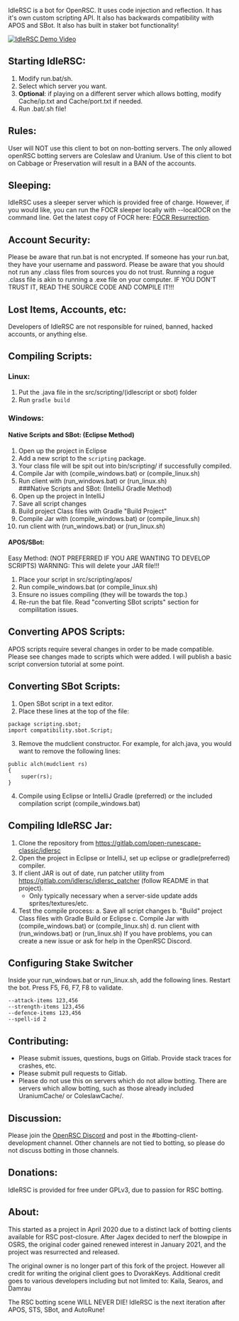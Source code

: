 IdleRSC is a bot for OpenRSC. It uses code injection and reflection. It has it's own custom scripting API. It also has backwards compatibility with APOS and SBot. It also has built in staker bot functionality!

[![IdleRSC Demo Video](https://i.imgur.com/NMU2sbB.png)](https://www.youtube.com/watch?v=Bkp2M3Ja9qc)


## Starting IdleRSC:
1. Modify run.bat/sh.
2. Select which server you want.
3. **Optional**: if playing on a different server which allows botting, modify Cache/ip.txt and Cache/port.txt if needed.
4. Run .bat/.sh file!

## Rules:
User will NOT use this client to bot on non-botting servers. The only allowed openRSC botting servers are Coleslaw and Uranium. Use of this client to bot on Cabbage or Preservation will result in a BAN of the accounts. 

## Sleeping:
IdleRSC uses a sleeper server which is provided free of charge. However, if you would like, you can run the FOCR sleeper locally with --localOCR on the command line. Get the latest copy of FOCR here: [FOCR Resurrection](https://gitlab.com/idlersc/focr-resurrection). 

## Account Security:
Please be aware that run.bat is not encrypted. If someone has your run.bat, they have your username and password. 
Please be aware that you should not run any .class files from sources you do not trust. Running a rogue .class file is akin to running a .exe file on your computer. IF YOU DON'T TRUST IT, READ THE SOURCE CODE AND COMPILE IT!!!

## Lost Items, Accounts, etc:
Developers of IdleRSC are not responsible for ruined, banned, hacked accounts, or anything else. 
	
## Compiling Scripts:
### Linux:
1. Put the .java file in the src/scripting/(idlescript or sbot) folder
2. Run `gradle build`

### Windows:
#### Native Scripts and SBot: (Eclipse Method) 
1. Open up the project in Eclipse 
2. Add a new script to the `scripting` package.
3. Your class file will be spit out into bin/scripting/ if successfully compiled.
4. Compile Jar with (compile_windows.bat) or (compile_linux.sh)
5. Run client with (run_windows.bat) or (run_linux.sh)	
###Native Scripts and SBot: (IntelliJ Gradle Method)	
1. Open up the project in IntelliJ
2. Save all script changes
3. Build project Class files with Gradle "Build Project"
4. Compile Jar with (compile_windows.bat) or (compile_linux.sh)
5. run client with (run_windows.bat) or (run_linux.sh)	
#### APOS/SBot:
Easy Method: (NOT PREFERRED IF YOU ARE WANTING TO DEVELOP SCRIPTS) 
WARNING: This will delete your JAR file!!!
1. Place your script in src/scripting/apos/
2. Run compile_windows.bat (or compile_linux.sh)
3. Ensure no issues compiling (they will be towards the top.)
4. Re-run the bat file.
Read "converting SBot scripts" section for compilitation issues.

## Converting APOS Scripts:
APOS scripts require several changes in order to be made compatible. Please see changes made to scripts which were added. I will publish a basic script conversion tutorial at some point. 

## Converting SBot Scripts:
1. Open SBot script in a text editor.
2. Place these lines at the top of the file: 
```
package scripting.sbot;
import compatibility.sbot.Script;
```
3. Remove the mudclient constructor. For example, for alch.java, you would want to remove the following lines:
```
public alch(mudclient rs)
{
	super(rs);
}
```
4. Compile using Eclipse or IntelliJ Gradle (preferred) or the included compilation script (compile_windows.bat)
	
## Compiling IdleRSC Jar:
1. Clone the repository from https://gitlab.com/open-runescape-classic/idlersc
2. Open the project in Eclipse or IntelliJ, set up eclipse or gradle(preferred) compiler.
3. If client JAR is out of date, run patcher utility from https://gitlab.com/idlersc/idlersc_patcher (follow README in that project).
	- Only typically necessary when a server-side update adds sprites/textures/etc.
4. Test the compile process: 
	a. Save all script changes
	b. "Build" project Class files with Gradle Build or Eclipse
	c. Compile Jar with (compile_windows.bat) or (compile_linux.sh)
	d. run client with (run_windows.bat) or (run_linux.sh)
If you have problems, you can create a new issue or ask for help in the OpenRSC Discord.
	
## Configuring Stake Switcher
Inside your run_windows.bat or run_linux.sh, add the following lines. Restart the bot. Press F5, F6, F7, F8 to validate.
```
--attack-items 123,456
--strength-items 123,456
--defence-items 123,456
--spell-id 2
```

	
## Contributing:
* Please submit issues, questions, bugs on Gitlab. Provide stack traces for crashes, etc. 
* Please submit pull requests to Gitlab. 
* Please do not use this on servers which do not allow botting. There are servers which allow botting, such as those already included UraniumCache/ or ColeslawCache/.

## Discussion: 
Please join the <a href="https://discord.gg/CutQxDZ8Np">OpenRSC Discord</a> and post in the #botting-client-development channel. Other channels are not tied to botting, so please do not discuss botting in those channels.

## Donations:
IdleRSC is provided for free under GPLv3, due to passion for RSC botting.

## About:
This started as a project in April 2020 due to a distinct lack of botting clients available for RSC post-closure. After Jagex decided to nerf the blowpipe in OSRS, the original coder gained renewed interest in January 2021, and the project was resurrected and released. 

The original owner is no longer part of this fork of the project. However all credit for writing the original client goes to DvorakKeys. Additional credit goes to various developers including but not limited to: Kaila, Searos, and Damrau

The RSC botting scene WILL NEVER DIE! IdleRSC is the next iteration after APOS, STS, SBot, and AutoRune!
